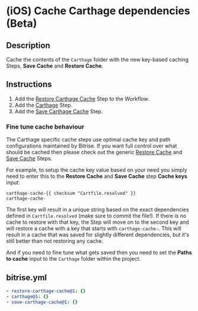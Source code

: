 # (iOS) Cache Carthage dependencies (Beta)

## Description

Cache the contents of the `Carthage` folder with the new key-based caching Steps, **Save Cache** and **Restore Cache**.

## Instructions

1. Add the [Restore Carthage Cache](https://bitrise.io/integrations/steps/restore-carthage-cache) Step to the Workflow.
1. Add the [Carthage](https://bitrise.io/integrations/steps/carthage) Step.
1. Add the [Save Carthage Cache](https://bitrise.io/integrations/steps/save-carthage-cache) Step.

### Fine tune cache behaviour

The Carthage specific cache steps use optimal cache key and path configurations maintained by Bitrise. If you want full control over what should be cached then please check out the generic [Restore Cache](https://bitrise.io/integrations/steps/restore-cache) and [Save Cache](https://bitrise.io/integrations/steps/save-cache) Steps.

For example, to setup the cache key value based on your need you simply need to enter this to the **Restore Cache** and **Save Cache** step **Cache keys** input:
```
carthage-cache-{{ checksum "Cartfile.resolved" }}
carthage-cache-
```
The first key will result in a unique string based on the exact dependencies defined in `Cartfile.resolved` (make sure to commit the file!). If there is no cache to restore with that key, the Step will move on to the second key and will restore a cache with a key that starts with `carthage-cache-`. This will result in a cache that was saved for slightly different dependencies, but it's still better than not restoring any cache.

And if you need to fine tune what gets saved then you need to set the **Paths to cache** input to the `Carthage` folder within the project.

## bitrise.yml

```yaml
- restore-carthage-cache@1: {}
- carthage@1: {}
- save-carthage-cache@1: {}
```
